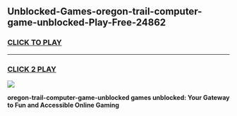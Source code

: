 
## Unblocked-Games-oregon-trail-computer-game-unblocked-Play-Free-24862
<h3>
<a href="https://premium76.site?title=oregon-trail-computer-game-unblocked&ref=21A">CLICK TO PLAY</a></h3>
<hr>

<h3>
<a href="https://premium76.site?title=oregon-trail-computer-game-unblocked&ref=21A">CLICK 2 PLAY</a>
  
</h3>

<a href="https://premium76.site?title=oregon-trail-computer-game-unblocked&ref=21A"><img src="https://clearcache.store/games.png"></a>


**oregon-trail-computer-game-unblocked games unblocked: Your Gateway to Fun and Accessible Online Gaming**
